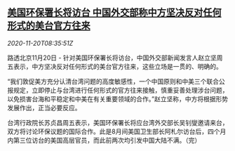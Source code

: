 <!--1605862438000-->
[美国环保署长将访台 中国外交部称中方坚决反对任何形式的美台官方往来](https://cn.reuters.com/article/us-env-official-tw-visit-1120-idCNKBS2800TH)
------

<div><i>2020-11-20T08:35:51Z</i></div><p>路透北京11月20日 - 针对美国环保署长将访台，中国外交部新闻发言人赵立坚周五表示，中方坚决反对任何形式的美台官方往来，这些立场是一贯的、明确的。</p><p>“我们敦促美方充分认清台湾问题的高度敏感性，一个中国原则和中美三个联合公报规定，立即停止与台湾进行任何形式的官方往来接触，慎重妥善处理涉台问题，以免损害台海和平稳定和中美在有关重要领域的合作。”赵立坚称，中方将根据形势发展作出，正当必要反应。</p><p>台湾行政院长苏贞昌周五表示，美国环保署长将应台湾外交部长吴钊燮邀请来台，双方将讨论环保议题的国际合作。此是8月间美国卫生部长阿札尔访台后，四个月内第三位访台的美国高层官员，而此前两次均引发中国大陆不满。（完）</p>
